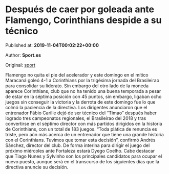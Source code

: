 
# Después de caer por goleada ante Flamengo, Corinthians despide a su técnico

Published at: **2019-11-04T00:02:22+00:00**

Author: **Sport.es**

Original: [sport](https://www.sport.es/es/noticias/futbol-america/despues-caer-por-goleada-ante-flamengo-corinthians-despide-tecnico-brasileirao-7713378)

Flamengo no quita el pie del acelerador y este domingo en el mítico Maracaná goleó 4-1 a Corinthians por la trigésima jornada del Brasileirao para consolidar su liderato.
Sin embargo del otro lado de la moneda aparece Corinthians, club que no ha tenido una buena temporada a pesar de estar en la séptima posición con 45 puntos, sin embargo, ligaban ocho juegos sin conseguir la victoria y la derrota de este domingo fue lo que colmó la paciencia de la directiva.
Los dirigentes anunciaron que el entrenador Fábio Carille dejó de ser técnico del “Timao&rdquor; después haber logrado tres campeonatos regionales, el Brasileirao del 2018 y tras convertirse en el séptimo director con más partidos dirigidos en la historia de Corinthians, con un total de 183 juegos.
“Toda plática de renuncia es triste, pero aún más acerca de un entrenador que tiene una grande historia con el Corinthians. Tuvimos que tomar esta decisión&rdquor;, confirmó Andrés Sánchez, director del club.
De forma interina para dirigir el juego del próximo miércoles ante Fortaleza estará Dyego Coelho. Cabe destacar que Tiago Nunes y Sylvinho son los principales candidatos para ocupar el nuevo puesto, aunque será en el transcurso de los siguientes días que la directiva anuncie su decisión.
